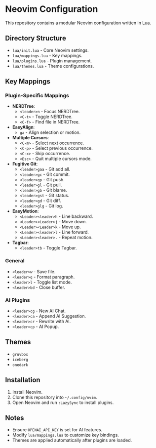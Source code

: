 # Neovim Configuration

This repository contains a modular Neovim configuration written in Lua.

## Directory Structure
- `lua/init.lua` - Core Neovim settings.
- `lua/mappings.lua` - Key mappings.
- `lua/plugins.lua` - Plugin management.
- `lua/themes.lua` - Theme configurations.

## Key Mappings

### Plugin-Specific Mappings
- **NERDTree**:
  - `<leader>n` - Focus NERDTree.
  - `<C-t>` - Toggle NERDTree.
  - `<C-f>` - Find file in NERDTree.
- **EasyAlign**:
  - `ga` - Align selection or motion.
- **Multiple Cursors**:
  - `<C-m>` - Select next occurrence.
  - `<C-p>` - Select previous occurrence.
  - `<C-x>` - Skip occurrence.
  - `<Esc>` - Quit multiple cursors mode.
- **Fugitive Git**:
  - `<leader>gaa` - Git add all.
  - `<leader>gc` - Git commit.
  - `<leader>gp` - Git push.
  - `<leader>gl` - Git pull.
  - `<leader>gb` - Git blame.
  - `<leader>gst` - Git status.
  - `<leader>gd` - Git diff.
  - `<leader>glg` - Git log.
- **EasyMotion**:
  - `<Leader><leader>h` - Line backward.
  - `<Leader><Leader>j` - Move down.
  - `<Leader><Leader>k` - Move up.
  - `<Leader><leader>l` - Line forward.
  - `<Leader><leader>.` - Repeat motion.
- **Tagbar**:
  - `<leader>tb` - Toggle Tagbar.
### General
- `<leader>w` - Save file.
- `<leader>q` - Format paragraph.
- `<leader>l` - Toggle list mode.
- `<leader>bd` - Close buffer.

### AI Plugins
- `<leader>cg` - New AI Chat.
- `<leader>ca` - Append AI Suggestion.
- `<leader>cr` - Rewrite with AI.
- `<leader>cp` - AI Popup.

## Themes
- `gruvbox`
- `iceberg`
- `onedark`

## Installation
1. Install Neovim.
2. Clone this repository into `~/.config/nvim`.
3. Open Neovim and run `:LazySync` to install plugins.

## Notes
- Ensure `OPENAI_API_KEY` is set for AI features.
- Modify `lua/mappings.lua` to customize key bindings.
- Themes are applied automatically after plugins are loaded.
